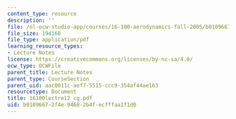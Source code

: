 ```yaml
---
content_type: resource
description: ''
file: /ol-ocw-studio-app/courses/16-100-aerodynamics-fall-2005/b01096672f4e94682b4fecfffaa1f1d0_16100lectre12_cg.pdf
file_size: 194168
file_type: application/pdf
learning_resource_types:
- Lecture Notes
license: https://creativecommons.org/licenses/by-nc-sa/4.0/
ocw_type: OCWFile
parent_title: Lecture Notes
parent_type: CourseSection
parent_uid: aac0011c-aef7-5515-ccc9-354af44ae163
resourcetype: Document
title: 16100lectre12_cg.pdf
uid: b0109667-2f4e-9468-2b4f-ecfffaa1f1d0
---
```

